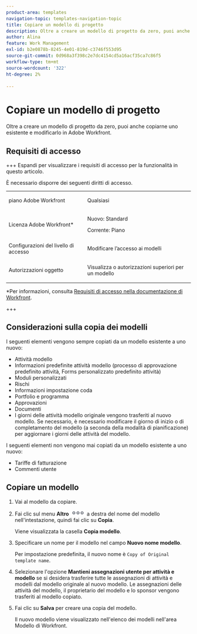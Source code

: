 ```yaml
---
product-area: templates
navigation-topic: templates-navigation-topic
title: Copiare un modello di progetto
description: Oltre a creare un modello di progetto da zero, puoi anche copiarne uno esistente e modificarlo.
author: Alina
feature: Work Management
exl-id: b2e0878b-8245-4e01-819d-c3746f553d95
source-git-commit: 0d968a3f398c2e7dc4154cd5a16acf35ca7c86f5
workflow-type: tm+mt
source-wordcount: '322'
ht-degree: 2%

---
```


# Copiare un modello di progetto

<!--Audited: 5/2025-->

Oltre a creare un modello di progetto da zero, puoi anche copiarne uno esistente e modificarlo in Adobe Workfront.

## Requisiti di accesso

+++ Espandi per visualizzare i requisiti di accesso per la funzionalità in questo articolo.

È necessario disporre dei seguenti diritti di accesso.

<table style="table-layout:auto"> 
 <col> 
 <col> 
 <tbody> 
  <tr> 
   <td role="rowheader">piano Adobe Workfront</td> 
   <td> <p>Qualsiasi </p> </td> 
  </tr> 
  <tr> 
   <td role="rowheader">Licenza Adobe Workfront*</td> 
   <td><p>Nuovo: Standard</p> 
   <p>Corrente: Piano </p> </td> 
  </tr> 
  <tr> 
   <td role="rowheader">Configurazioni del livello di accesso</td> 
   <td> <p>Modificare l’accesso ai modelli</p> </td> 
  </tr> 
  <tr> 
   <td role="rowheader">Autorizzazioni oggetto</td> 
   <td> <p>Visualizza o autorizzazioni superiori per un modello</p>  </td> 
  </tr> 
 </tbody> 
</table>

*Per informazioni, consulta [Requisiti di accesso nella documentazione di Workfront](/help/quicksilver/administration-and-setup/add-users/access-levels-and-object-permissions/access-level-requirements-in-documentation.md).

+++

## Considerazioni sulla copia dei modelli

I seguenti elementi vengono sempre copiati da un modello esistente a uno nuovo:

* Attività modello
* Informazioni predefinite attività modello (processo di approvazione predefinito attività, Forms personalizzato predefinito attività)
* Moduli personalizzati
* Rischi
* Informazioni impostazione coda
* Portfolio e programma
* Approvazioni
* Documenti
* I giorni delle attività modello originale vengono trasferiti al nuovo modello. Se necessario, è necessario modificare il giorno di inizio o di completamento del modello (a seconda della modalità di pianificazione) per aggiornare i giorni delle attività del modello.

I seguenti elementi non vengono mai copiati da un modello esistente a uno nuovo:

* Tariffe di fatturazione
* Commenti utente

## Copiare un modello


<!--ensure steps and casing on the fields and buttons is accurate with unshim-->

1. Vai al modello da copiare.
1. Fai clic sul menu **Altro** ![Icona Altro](assets/qs-more-icon-on-an-object.png) a destra del nome del modello nell&#39;intestazione, quindi fai clic su **Copia**.

   Viene visualizzata la casella **Copia modello**.

   <!--![Copy template box](assets/copy-template-box.png)-->

1. Specificare un nome per il modello nel campo **Nuovo nome modello**.

   Per impostazione predefinita, il nuovo nome è `Copy of Original template name`.

1. Selezionare l&#39;opzione **Mantieni assegnazioni utente per attività e modello** se si desidera trasferire tutte le assegnazioni di attività e modelli dal modello originale al nuovo modello. Le assegnazioni delle attività del modello, il proprietario del modello e lo sponsor vengono trasferiti al modello copiato.
1. Fai clic su **Salva** per creare una copia del modello.

   Il nuovo modello viene visualizzato nell&#39;elenco dei modelli nell&#39;area Modello di Workfront.
